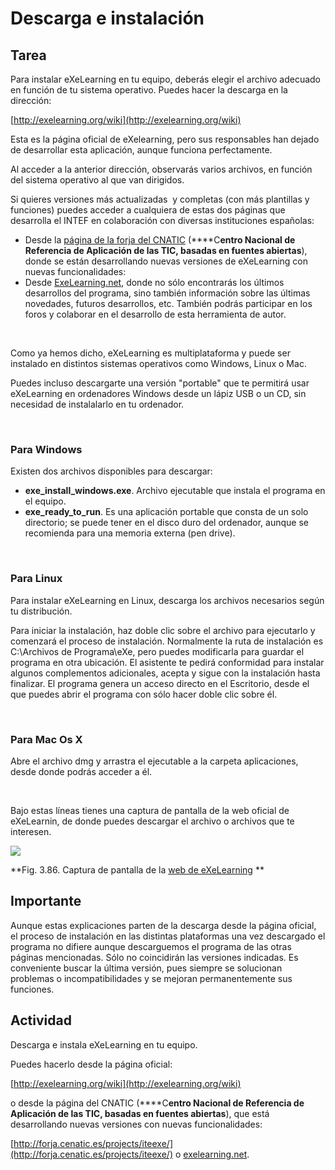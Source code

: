 
# Descarga e instalación

## Tarea

Para instalar eXeLearning en tu equipo, deberás elegir el archivo adecuado en función de tu sistema operativo. Puedes hacer la descarga en la dirección:

[http://exelearning.org/wiki](http://exelearning.org/wiki)

Esta es la página oficial de eXelearning, pero sus responsables han dejado de desarrollar esta aplicación, aunque funciona perfectamente.

Al acceder a la anterior dirección, observarás varios archivos, en función del sistema operativo al que van dirigidos.

Si quieres versiones más actualizadas  y completas (con más plantillas y funciones) puedes acceder a cualquiera de estas dos páginas que desarrolla el INTEF en colaboración con diversas instituciones españolas:

- Desde la [página de la forja del CNATIC](http://forja.cenatic.es/projects/iteexe/) (****C**entro **Na**cional de Referencia de Aplicación de las **TIC**, basadas en fuentes abiertas**), donde se están desarrollando nuevas versiones de eXeLearning con nuevas funcionalidades:
- Desde [ExeLearning.net](http://exelearning.net/), donde no sólo encontrarás los últimos desarrollos del programa, sino también información sobre las últimas novedades, futuros desarrollos, etc. También podrás participar en los foros y colaborar en el desarrollo de esta herramienta de autor.

 

Como ya hemos dicho, eXeLearning es multiplataforma y puede ser instalado en distintos sistemas operativos como Windows, Linux o Mac.

Puedes incluso descargarte una versión "portable" que te permitirá usar eXeLearning en ordenadores Windows desde un lápiz USB o un CD, sin necesidad de instalalarlo en tu ordenador.

 

### Para Windows

Existen dos archivos disponibles para descargar:

- **exe_install_windows.exe**. Archivo ejecutable que instala el programa en el equipo.
- **exe_ready_to_run**. Es una aplicación portable que consta de un solo directorio; se puede tener en el disco duro del ordenador, aunque se recomienda para una memoria externa (pen drive).

 

### Para Linux

Para instalar eXeLearning en Linux, descarga los archivos necesarios según tu distribución.

Para iniciar la instalación, haz doble clic sobre el archivo para ejecutarlo y comenzará el proceso de instalación. Normalmente la ruta de instalación es C:\Archivos de Programa\eXe, pero puedes modificarla para guardar el programa en otra ubicación. El asistente te pedirá conformidad para instalar algunos complementos adicionales, acepta y sigue con la instalación hasta finalizar. El programa genera un acceso directo en el Escritorio, desde el que puedes abrir el programa con sólo hacer doble clic sobre él.

 

### Para Mac Os X

Abre el archivo dmg y arrastra el ejecutable a la carpeta aplicaciones, desde donde podrás acceder a él.

 

Bajo estas líneas tienes una captura de pantalla de la web oficial de eXeLearnin, de donde puedes descargar el archivo o archivos que te interesen.


![](web_exelearning.png)

**Fig. 3.86. Captura de pantalla de la [web de eXeLearning](http://exelearning.org/wiki) **

## Importante

Aunque estas explicaciones parten de la descarga desde la página oficial, el proceso de instalación en las distintas plataformas una vez descargado el programa no difiere aunque descarguemos el programa de las otras páginas mencionadas. Sólo no coincidirán las versiones indicadas. Es conveniente buscar la última versión, pues siempre se solucionan problemas o incompatibilidades y se mejoran permanentemente sus funciones.

## Actividad

Descarga e instala eXeLearning en tu equipo.

Puedes hacerlo desde la página oficial:

[http://exelearning.org/wiki](http://exelearning.org/wiki)

o desde la página del CNATIC (****C**entro **Na**cional de Referencia de Aplicación de las **TIC**, basadas en fuentes abiertas**), que está desarrollando nuevas versiones con nuevas funcionalidades:

[http://forja.cenatic.es/projects/iteexe/](http://forja.cenatic.es/projects/iteexe/) o [exelearning.net](http://exelearning.net/).

 
